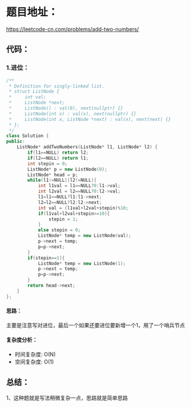 # 题目地址：
https://leetcode-cn.com/problems/add-two-numbers/
## 代码：
### 1.进位：
```C++
/**
 * Definition for singly-linked list.
 * struct ListNode {
 *     int val;
 *     ListNode *next;
 *     ListNode() : val(0), next(nullptr) {}
 *     ListNode(int x) : val(x), next(nullptr) {}
 *     ListNode(int x, ListNode *next) : val(x), next(next) {}
 * };
 */
class Solution {
public:
    ListNode* addTwoNumbers(ListNode* l1, ListNode* l2) {
        if(l1==NULL) return l2;
        if(l2==NULL) return l1;
        int stepin = 0;
        ListNode* p = new ListNode(0);
        ListNode* head = p;
        while(l1!=NULL||l2!=NULL){
            int l1val = l1==NULL?0:l1->val;
            int l2val = l2==NULL?0:l2->val;
            l1=l1==NULL?l1:l1->next;
            l2=l2==NULL?l2:l2->next;
            int val = (l1val+l2val+stepin)%10;
            if(l1val+l2val+stepin>=10){
                stepin = 1;
            }
            else stepin = 0;
            ListNode* temp = new ListNode(val);
            p->next = temp;
            p=p->next;
        }
        if(stepin==1){
            ListNode* temp = new ListNode(1);
            p->next = temp;
            p=p->next;
        }
        return head->next;
    }
};
```
#### 思路：
主要是注意写对进位，最后一个如果还要进位要新增一个1，用了一个哨兵节点
#### 复杂度分析：
- 时间复杂度: O(N)
- 空间复杂度: O(1)


## 总结：
1、这种题就是写法稍微复杂一点，思路就是简单思路


